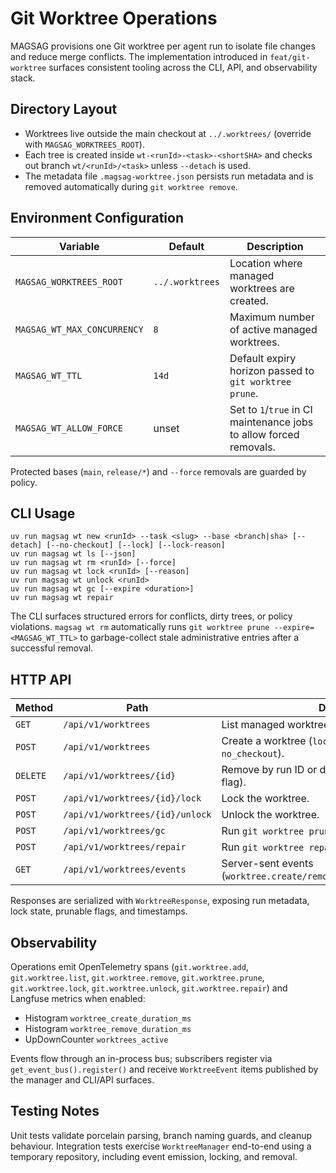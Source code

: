 # Git Worktree Operations

MAGSAG provisions one Git worktree per agent run to isolate file changes and reduce merge conflicts. The implementation introduced in `feat/git-worktree` surfaces consistent tooling across the CLI, API, and observability stack.

## Directory Layout

- Worktrees live outside the main checkout at `../.worktrees/` (override with `MAGSAG_WORKTREES_ROOT`).
- Each tree is created inside `wt-<runId>-<task>-<shortSHA>` and checks out branch `wt/<runId>/<task>` unless `--detach` is used.
- The metadata file `.magsag-worktree.json` persists run metadata and is removed automatically during `git worktree remove`.

## Environment Configuration

| Variable | Default | Description |
| --- | --- | --- |
| `MAGSAG_WORKTREES_ROOT` | `../.worktrees` | Location where managed worktrees are created. |
| `MAGSAG_WT_MAX_CONCURRENCY` | `8` | Maximum number of active managed worktrees. |
| `MAGSAG_WT_TTL` | `14d` | Default expiry horizon passed to `git worktree prune`. |
| `MAGSAG_WT_ALLOW_FORCE` | unset | Set to `1`/`true` in CI maintenance jobs to allow forced removals. |

Protected bases (`main`, `release/*`) and `--force` removals are guarded by policy.

## CLI Usage

```
uv run magsag wt new <runId> --task <slug> --base <branch|sha> [--detach] [--no-checkout] [--lock] [--lock-reason]
uv run magsag wt ls [--json]
uv run magsag wt rm <runId> [--force]
uv run magsag wt lock <runId> [--reason]
uv run magsag wt unlock <runId>
uv run magsag wt gc [--expire <duration>]
uv run magsag wt repair
```

The CLI surfaces structured errors for conflicts, dirty trees, or policy violations.
`magsag wt rm` automatically runs `git worktree prune --expire=<MAGSAG_WT_TTL>` to garbage-collect
stale administrative entries after a successful removal.

## HTTP API

| Method | Path | Description | Scopes |
| --- | --- | --- | --- |
| `GET` | `/api/v1/worktrees` | List managed worktrees. | `worktrees:read` |
| `POST` | `/api/v1/worktrees` | Create a worktree (`lock`, `lock_reason`, `detach`, `no_checkout`). | `worktrees:write` |
| `DELETE` | `/api/v1/worktrees/{id}` | Remove by run ID or directory name (`force` query flag). | `worktrees:write` |
| `POST` | `/api/v1/worktrees/{id}/lock` | Lock the worktree. | `worktrees:lock` |
| `POST` | `/api/v1/worktrees/{id}/unlock` | Unlock the worktree. | `worktrees:unlock` |
| `POST` | `/api/v1/worktrees/gc` | Run `git worktree prune`. | `worktrees:maintain` |
| `POST` | `/api/v1/worktrees/repair` | Run `git worktree repair`. | `worktrees:maintain` |
| `GET` | `/api/v1/worktrees/events` | Server-sent events (`worktree.create/remove/lock/unlock/prune/repair`). | `worktrees:read` |

Responses are serialized with `WorktreeResponse`, exposing run metadata, lock state, prunable flags, and timestamps.

## Observability

Operations emit OpenTelemetry spans (`git.worktree.add`, `git.worktree.list`, `git.worktree.remove`, `git.worktree.prune`, `git.worktree.lock`, `git.worktree.unlock`, `git.worktree.repair`) and Langfuse metrics when enabled:

- Histogram `worktree_create_duration_ms`
- Histogram `worktree_remove_duration_ms`
- UpDownCounter `worktrees_active`

Events flow through an in-process bus; subscribers register via `get_event_bus().register()` and receive `WorktreeEvent` items published by the manager and CLI/API surfaces.

## Testing Notes

Unit tests validate porcelain parsing, branch naming guards, and cleanup behaviour. Integration tests exercise `WorktreeManager` end-to-end using a temporary repository, including event emission, locking, and removal.
